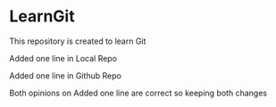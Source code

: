 LearnGit
========

This repository is created to learn Git

Added one line in Local Repo

Added one line in Github Repo

Both opinions on Added one line are correct so keeping both changes
